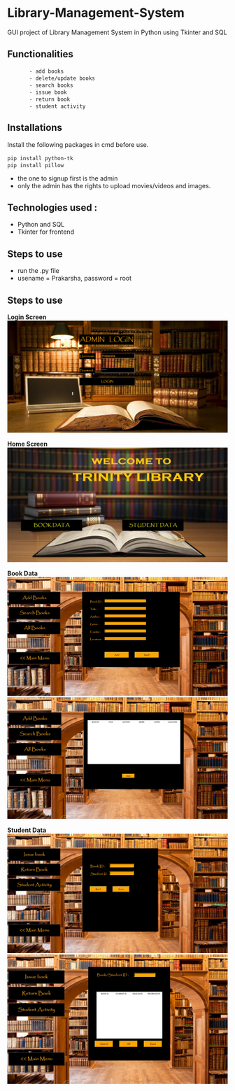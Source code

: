 # Library-Management-System
GUI project of Library Management System in Python using Tkinter and SQL

## Functionalities  
           - add books
           - delete/update books
           - search books
           - issue book
           - return book
           - student activity
         
## Installations
Install the following packages in cmd before use.
```
pip install python-tk
pip install pillow
```
* the one to signup first is the admin
* only the admin has the rights to upload movies/videos and images.


## Technologies used :
* Python and SQL
* Tkinter for frontend


## Steps to use

  * run the .py file
  * usename = Prakarsha, password = root

## Steps to use

**Login Screen**
![](screenshots/1.jpg)

**Home Screen**
![](screenshots/2.jpg)

**Book Data**
![](screenshots/3.jpg)
![](screenshots/4.jpg)

**Student Data**
![](screenshots/5.jpg)
![](screenshots/6.jpg)
